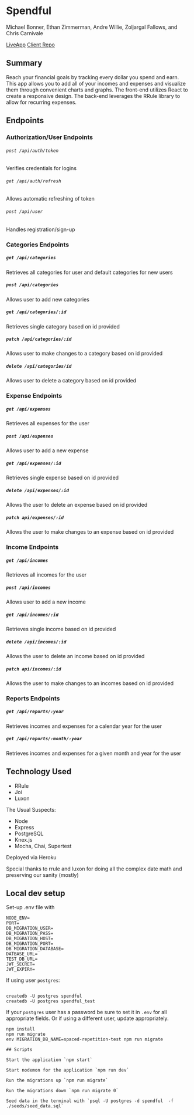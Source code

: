 # Spendful

Michael Bonner, Ethan Zimmerman, Andre Willie, Zoljargal Fallows, and Chris Carnivale

[LiveApp](http://spendful.now.sh)
[Client Repo](https://github.com/thinkful-ei-armadillo/spendful-client)

## Summary

Reach your financial goals by tracking every dollar you spend and earn.  This app allows you to 
add all of your incomes and expenses and visualize them through convenient charts and graphs.  The
front-end utilizes React to create a responsive design.  The back-end leverages the RRule library to allow
for recurring expenses.

## Endpoints

### Authorization/User Endpoints

###### `post /api/auth/token`
Verifies credentials for logins

###### `get /api/auth/refresh`
Allows automatic refreshing of token

###### `post /api/user`
Handles registration/sign-up

### Categories Endpoints

##### `get /api/categories`
Retrieves all categories for user and default categories for new users

##### `post /api/categories`
Allows user to add new categories

##### `get /api/categories/:id`
Retrieves single category based on id provided

##### `patch /api/categories/:id`
Allows user to make changes to a category based on id provided

##### `delete /api/categories/id`
Allows user to delete a category based on id provided

### Expense Endpoints

##### `get /api/expenses`
Retrieves all expenses for the user

##### `post /api/expenses`
Allows user to add a new expense

##### `get /api/expenses/:id`
Retrieves single expense based on id provided

##### `delete /api/expenses/:id`
Allows the user to delete an expense based on id provided

##### `patch api/expenses/:id`
Allows the user to make changes to an expense based on id provided

### Income Endpoints

##### `get /api/incomes`
Retrieves all incomes for the user

##### `post /api/incomes`
Allows user to add a new income

##### `get /api/incomes/:id`
Retrieves single income based on id provided

##### `delete /api/incomes/:id`
Allows the user to delete an income based on id provided

##### `patch api/incomes/:id`
Allows the user to make changes to an incomes based on id provided

### Reports Endpoints

##### `get /api/reports/:year`
Retrieves incomes and expenses for a calendar year for the user

##### `get /api/reports/:month/:year`
Retrieves incomes and expenses for a given month and year for the user

## Technology Used
- RRule
- Joi
- Luxon

The Usual Suspects: 

- Node
- Express
- PostgreSQL
- Knex.js
- Mocha, Chai, Supertest

Deployed via Heroku

  Special thanks to rrule and luxon for doing all the complex date math and 
  preserving our sanity (mostly) 

## Local dev setup

Set-up .env file with

```
NODE_ENV=
PORT=
DB_MIGRATION_USER= 
DB_MIGRATION_PASS= 
DB_MIGRATION_HOST= 
DB_MIGRATION_PORT= 
DB_MIGRATION_DATABASE=
DATBASE_URL=
TEST_DB_URL=
JWT_SECRET=
JWT_EXPIRY=
```


If using user `postgres`:
```

createdb -U postgres spendful
createdb -U postgres spendful_test
```
If your `postgres` user has a password be sure to set it in `.env` for all appropriate fields. Or if using a different user, update appropriately.

```
npm install
npm run migrate
env MIGRATION_DB_NAME=spaced-repetition-test npm run migrate

## Scripts

Start the application `npm start`

Start nodemon for the application `npm run dev`

Run the migrations up `npm run migrate`

Run the migrations down `npm run migrate 0`

Seed data in the terminal with `psql -U postgres -d spendful  -f ./seeds/seed_data.sql`
